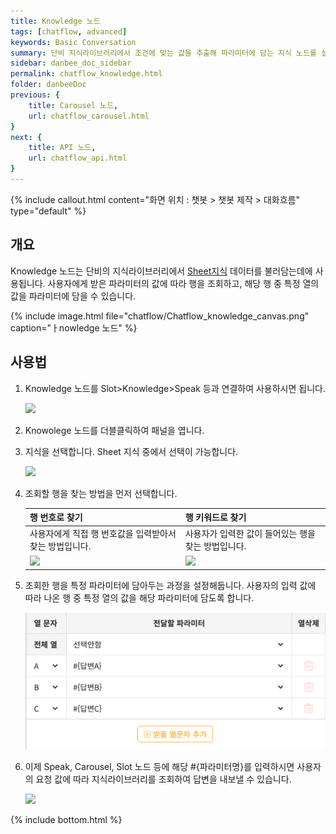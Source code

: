 ```yaml
---
title: Knowledge 노드 
tags: [chatflow, advanced]
keywords: Basic Conversation
summary: 단비 지식라이브러리에서 조건에 맞는 값을 추출해 파라미터에 담는 지식 노드를 설명합니다.
sidebar: danbee_doc_sidebar
permalink: chatflow_knowledge.html
folder: danbeeDoc
previous: {
    title: Carousel 노드,
    url: chatflow_carousel.html
}
next: {
    title: API 노드,
    url: chatflow_api.html
}
---
```


{% include callout.html content="화면 위치 : 챗봇 > 챗봇 제작 > 대화흐름" type="default" %}

## 개요

Knowledge 노드는 단비의 지식라이브러리에서 [Sheet지식](knowledge_sheet.html) 데이터를 불러담는데에 사용됩니다. 사용자에게 받은 파라미터의 값에 따라 행을 조회하고, 해당 행 중 특정 열의 값을 파라미터에 담을 수 있습니다.

{% include image.html file="chatflow/Chatflow_knowledge_canvas.png"  caption="ㅏnowledge 노드" %}


## 사용법
<ol>
    <li>
        <p>Knowledge 노드를 Slot>Knowledge>Speak 등과 연결하여 사용하시면 됩니다.</p>
        <img src="../../images/chatflow/Chatflow_knowledge_uselist1.png" />
    </li>
    <li>
        <p>Knowolege 노드를 더블클릭하여 패널을 엽니다.</p>
    </li>
    <li>
        <p>지식을 선택합니다. Sheet 지식 중에서 선택이 가능합니다.</p>
        <img src="../../images/chatflow/Chatflow_knowledge_uselist3.png" />
    </li>
    <li>
        <p>조회할 행을 찾는 방법을 먼저 선택합니다.</p>
        <table class="table table-bordered">
            <thead>
                <tr class="header">
                    <th>행 번호로 찾기</th>
                    <th>행 키워드로 찾기</th>
                </tr>
            </thead>
            <tbody>
                <tr>
                    <td>사용자에게 직접 행 번호값을 입력받아서 찾는 방법입니다.</td>
                    <td>사용자가 입력한 값이 들어있는 행을 찾는 방법입니다.</td>
                </tr>
                <tr>
                    <td><img src="../../images/chatflow/Chatflow_knowledge_uselist4_1.png" /></td>
                    <td><img src="../../images/chatflow/Chatflow_knowledge_uselist4_2.png" /></td>
                </tr>
            </tbody>
        </table>
    </li>
    <li>
        <p>조회한 행을 특정 파라미터에 담아두는 과정을 설정해둡니다. 사용자의 입력 값에 따라 나온 행 중 특정 열의 값을 해당 파라미터에 담도록 합니다.</p>
        <img src="../../images/chatflow/Chatflow_knowledge_uselist5.png" />
    </li>
    <li>
        <p>이제 Speak, Carousel, Slot 노드 등에 해당 #{파라미터명}를 입력하시면 사용자의 요청 값에 따라 지식라이브러리를 조회하여 답변을 내보낼 수 있습니다.</p>
        <img src="../../images/chatflow/Chatflow_knowledge_uselist6.png" />
    </li>
</ol>


{% include bottom.html %}
